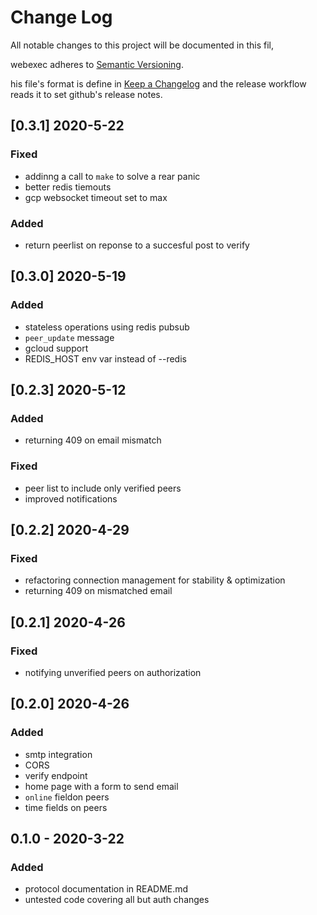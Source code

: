 # Change Log

All notable changes to this project will be documented in this fil, 

webexec adheres to [Semantic Versioning](https://semver.org/spec/v2.0.0.html).

his file's format is define in 
[Keep a Changelog](https://keepachangelog.com/en/1.0.0/)
and the release workflow reads it to set github's release notes.


## [0.3.1] 2020-5-22

### Fixed

- addinng a call to `make` to solve a rear panic
- better redis tiemouts
- gcp websocket timeout set to max

### Added

- return peerlist on reponse to a succesful post to verify


## [0.3.0] 2020-5-19

### Added

- stateless operations using redis pubsub
- `peer_update` message
- gcloud support
- REDIS_HOST env var instead of --redis

## [0.2.3] 2020-5-12

### Added 

- returning 409 on email mismatch

### Fixed 

- peer list to include only verified peers
- improved notifications

## [0.2.2] 2020-4-29

### Fixed

- refactoring connection management for stability & optimization
- returning 409 on mismatched email

## [0.2.1] 2020-4-26

### Fixed

- notifying unverified peers on authorization

## [0.2.0] 2020-4-26

### Added 

- smtp integration
- CORS
- verify endpoint
- home page with a form to send email
- `online` fieldon peers
- time fields on peers

## 0.1.0 - 2020-3-22

### Added 

- protocol documentation in README.md
- untested code covering all but auth changes
